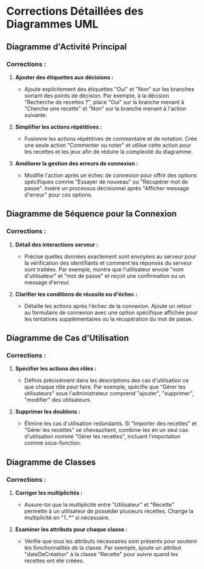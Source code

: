 # Corrections Détaillées des Diagrammes UML

## Diagramme d'Activité Principal

### Corrections :
1. **Ajouter des étiquettes aux décisions :**
   - Ajoute explicitement des étiquettes "Oui" et "Non" sur les branches sortant des points de décision. Par exemple, à la décision "Recherche de recettes ?", place "Oui" sur la branche menant à "Cherche une recette" et "Non" sur la branche menant à l'action suivante.

2. **Simplifier les actions répétitives :**
   - Fusionne les actions répétitives de commentaire et de notation. Crée une seule action "Commenter ou noter" et utilise cette action pour les recettes et les jeux afin de réduire la complexité du diagramme.

3. **Améliorer la gestion des erreurs de connexion :**
   - Modifie l'action après un échec de connexion pour offrir des options spécifiques comme "Essayer de nouveau" ou "Récupérer mot de passe". Insère un processus décisionnel après "Afficher message d'erreur" pour ces options.

## Diagramme de Séquence pour la Connexion 

### Corrections :
1. **Détail des interactions serveur :**
   - Précise quelles données exactement sont envoyées au serveur pour la vérification des identifiants et comment les réponses du serveur sont traitées. Par exemple, montre que l'utilisateur envoie "nom d'utilisateur" et "mot de passe" et reçoit une confirmation ou un message d'erreur.

2. **Clarifier les conditions de réussite ou d'échec :**
   - Détaille les actions après l'échec de la connexion. Ajoute un retour au formulaire de connexion avec une option spécifique affichée pour les tentatives supplémentaires ou la récupération du mot de passe.

## Diagramme de Cas d'Utilisation 

### Corrections :
1. **Spécifier les actions des rôles :**
   - Définis précisément dans les descriptions des cas d'utilisation ce que chaque rôle peut faire. Par exemple, spécifie que "Gérer les utilisateurs" sous l'administrateur comprend "ajouter", "supprimer", "modifier" des utilisateurs.

2. **Supprimer les doublons :**
   - Élimine les cas d'utilisation redondants. Si "Importer des recettes" et "Gérer les recettes" se chevauchent, combine-les en un seul cas d'utilisation nommé "Gérer les recettes", incluant l'importation comme sous-fonction.

## Diagramme de Classes

### Corrections :
1. **Corriger les multiplicités :**
   - Assure-toi que la multiplicité entre "Utilisateur" et "Recette" permette à un utilisateur de posséder plusieurs recettes. Change la multiplicité en "1..*" si nécessaire.

2. **Examiner les attributs pour chaque classe :**
   - Vérifie que tous les attributs nécessaires sont présents pour soutenir les fonctionnalités de la classe. Par exemple, ajoute un attribut "dateDeCréation" à la classe "Recette" pour suivre quand les recettes ont été créées.
